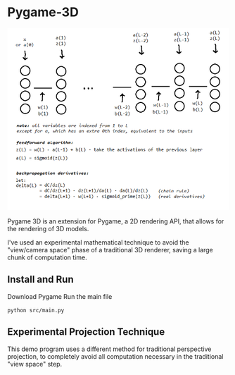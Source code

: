 # Pygame-3D

![image](https://github.com/Anthony-Gambale/Deep-Learning-Framework/blob/main/framework/diagram.png)

Pygame 3D is an extension for Pygame, a 2D rendering API, that allows for the rendering of 3D models.

I've used an experimental mathematical technique to avoid the "view/camera space" phase of a traditional 3D renderer, saving a large chunk of computation time.

## Install and Run

Download Pygame
Run the main file
```
python src/main.py
```

## Experimental Projection Technique

This demo program uses a different method for traditional perspective projection, to completely avoid all computation necessary in the traditional "view space" step.
